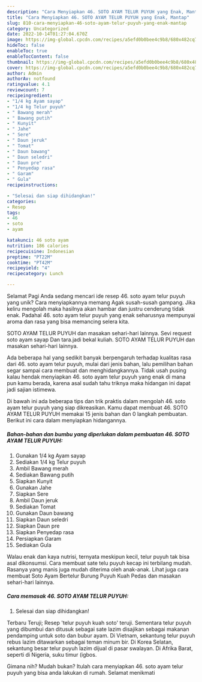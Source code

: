 ```yaml
---
description: "Cara Menyiapkan 46. SOTO AYAM TELUR PUYUH yang Enak, Mantap"
title: "Cara Menyiapkan 46. SOTO AYAM TELUR PUYUH yang Enak, Mantap"
slug: 810-cara-menyiapkan-46-soto-ayam-telur-puyuh-yang-enak-mantap
category: Uncategorized
date: 2022-10-14T01:27:04.670Z
image: https://img-global.cpcdn.com/recipes/a5efd0b0bee4c9b8/680x482cq70/46-soto-ayam-telur-puyuh-foto-resep-utama.jpg
hideToc: false
enableToc: true
enableTocContent: false
thumbnail: https://img-global.cpcdn.com/recipes/a5efd0b0bee4c9b8/680x482cq70/46-soto-ayam-telur-puyuh-foto-resep-utama.jpg
cover: https://img-global.cpcdn.com/recipes/a5efd0b0bee4c9b8/680x482cq70/46-soto-ayam-telur-puyuh-foto-resep-utama.jpg
author: Admin
authorAv: notfound
ratingvalue: 4.1
reviewcount: 7
recipeingredient:
- "1/4 kg Ayam sayap"
- "1/4 kg Telur puyuh"
- " Bawang merah"
- " Bawang putih"
- " Kunyit"
- " Jahe"
- " Sere"
- " Daun jeruk"
- " Tomat"
- " Daun bawang"
- " Daun seledri"
- " Daun pre"
- " Penyedap rasa"
- " Garam"
- " Gula"
recipeinstructions:

- "Selesai dan siap dihidangkan!"
categories:
- Resep
tags:
- 46
- soto
- ayam

katakunci: 46 soto ayam 
nutrition: 186 calories
recipecuisine: Indonesian
preptime: "PT22M"
cooktime: "PT42M"
recipeyield: "4"
recipecategory: Lunch

---
```



Selamat Pagi Anda sedang mencari ide resep 46. soto ayam telur puyuh yang unik? Cara menyiapkannya memang Agak susah-susah gampang. Jika keliru mengolah maka hasilnya akan hambar dan justru cenderung tidak enak. Padahal 46. soto ayam telur puyuh yang enak seharusnya mempunyai aroma dan rasa yang bisa memancing selera kita.


SOTO AYAM TELUR PUYUH dan masakan sehari-hari lainnya. Sevi request soto ayam sayap Dan tara.jadi bekal kuliah. SOTO AYAM TELUR PUYUH dan masakan sehari-hari lainnya.

Ada beberapa hal yang sedikit banyak berpengaruh terhadap kualitas rasa dari 46. soto ayam telur puyuh, mulai dari jenis bahan, lalu pemilihan bahan segar sampai cara membuat dan menghidangkannya. Tidak usah pusing kalau hendak menyiapkan 46. soto ayam telur puyuh yang enak di mana pun kamu berada, karena asal sudah tahu triknya maka hidangan ini dapat jadi sajian istimewa.


Di bawah ini ada beberapa tips dan trik praktis dalam mengolah 46. soto ayam telur puyuh yang siap dikreasikan. Kamu dapat membuat 46. SOTO AYAM TELUR PUYUH memakai 15 jenis bahan dan 0 langkah pembuatan. Berikut ini cara dalam menyiapkan hidangannya.

<!--inarticleads1-->

##### Bahan-bahan dan bumbu yang diperlukan dalam pembuatan 46. SOTO AYAM TELUR PUYUH:

1. Gunakan 1/4 kg Ayam sayap
1. Sediakan 1/4 kg Telur puyuh
1. Ambil  Bawang merah
1. Sediakan  Bawang putih
1. Siapkan  Kunyit
1. Gunakan  Jahe
1. Siapkan  Sere
1. Ambil  Daun jeruk
1. Sediakan  Tomat
1. Gunakan  Daun bawang
1. Siapkan  Daun seledri
1. Siapkan  Daun pre
1. Siapkan  Penyedap rasa
1. Persiapkan  Garam
1. Sediakan  Gula


Walau enak dan kaya nutrisi, ternyata meskipun kecil, telur puyuh tak bisa asal dikonsumsi. Cara membuat sate telu puyuh kecap ini terbilang mudah. Rasanya yang manis juga mudah diterima oleh anak-anak. Lihat juga cara membuat Soto Ayam Bertelur Burung Puyuh Kuah Pedas dan masakan sehari-hari lainnya. 

<!--inarticleads2-->

##### Cara memasak 46. SOTO AYAM TELUR PUYUH:


1. Selesai dan siap dihidangkan!

Terbaru Teruji; Resep &#39;telur puyuh kuah soto&#39; teruji. Sementara telur puyuh yang dibumbui dan ditusuk sebagai sate lazim disajikan sebagai makanan pendamping untuk soto dan bubur ayam. Di Vietnam, sekantung telur puyuh rebus lazim ditawarkan sebagai teman minum bir. Di Korea Selatan, sekantung besar telur puyuh lazim dijual di pasar swalayan. Di Afrika Barat, seperti di Nigeria, suku timur (igbos. 

Gimana nih? Mudah bukan? Itulah cara menyiapkan 46. soto ayam telur puyuh yang bisa anda lakukan di rumah. Selamat menikmati
